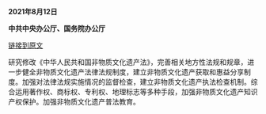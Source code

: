 **2021年8月12日**

**中共中央办公厅、国务院办公厅**

[链接到原文](https://www.gov.cn/gongbao/content/2021/content_5633447.htm)

研究修改《中华人民共和国非物质文化遗产法》，完善相关地方性法规和规章，进一步健全非物质文化遗产法律法规制度，建立非物质文化遗产获取和惠益分享制度。加强对法律法规实施情况的监督检查，建立非物质文化遗产执法检查机制。综合运用著作权、商标权、专利权、地理标志等多种手段，加强非物质文化遗产知识产权保护。加强非物质文化遗产普法教育。